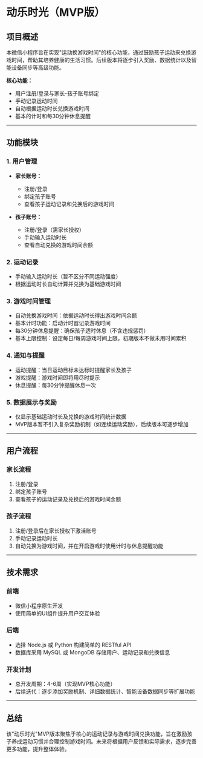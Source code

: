 # 动乐时光（MVP版）

## 项目概述
本微信小程序旨在实现"运动换游戏时间"的核心功能，通过鼓励孩子运动来兑换游戏时间，帮助其培养健康的生活习惯。后续版本将逐步引入奖励、数据统计以及智能设备同步等高级功能。

**核心功能：**
- 用户注册/登录与家长-孩子账号绑定
- 手动记录运动时间
- 自动根据运动时长兑换游戏时间
- 基本的计时和每30分钟休息提醒

---

## 功能模块

### 1. 用户管理
- **家长账号：**
  - 注册/登录
  - 绑定孩子账号
  - 查看孩子运动记录和兑换后的游戏时间

- **孩子账号：**
  - 注册/登录（需家长授权）
  - 手动输入运动时长
  - 查看自动兑换的游戏时间余额

### 2. 运动记录
- 手动输入运动时长（暂不区分不同运动强度）
- 根据运动时长自动计算并兑换为基础游戏时间

### 3. 游戏时间管理
- 自动兑换游戏时间：依据运动时长得出游戏时间余额
- 基本计时功能：启动计时器记录游戏时间
- 每30分钟休息提醒：确保孩子适时休息（不含违规惩罚）
- 基本上限控制：设定每日/每周游戏时间上限，初期版本不做未用时间累积

### 4. 通知与提醒
- 运动提醒：当日运动目标未达标时提醒家长及孩子
- 游戏提醒：游戏时间即将用尽时提示
- 休息提醒：每30分钟提醒休息一次

### 5. 数据展示与奖励
- 仅显示基础运动时长及兑换的游戏时间统计数据
- MVP版本暂不引入复杂奖励机制（如连续运动奖励），后续版本可逐步增加

---

## 用户流程

### 家长流程
1. 注册/登录
2. 绑定孩子账号
3. 查看孩子的运动记录及兑换后的游戏时间余额

### 孩子流程
1. 注册/登录后在家长授权下激活账号
2. 手动记录运动时长
3. 自动兑换为游戏时间，并在开启游戏时使用计时与休息提醒功能

---

## 技术需求

### 前端
- 微信小程序原生开发
- 使用简单的UI组件提升用户交互体验

### 后端
- 选择 Node.js 或 Python 构建简单的 RESTful API
- 数据库采用 MySQL 或 MongoDB 存储用户、运动记录和兑换信息

### 开发计划
- 总开发周期：4-6周（实现MVP核心功能）
- 后续迭代：逐步添加奖励机制、详细数据统计、智能设备数据同步等扩展功能

---

## 总结
该"动乐时光"MVP版本聚焦于核心的运动记录与游戏时间兑换功能，旨在激励孩子养成运动习惯并合理控制游戏时间。未来将根据用户反馈和实际需求，逐步完善更多功能，提升整体体验。